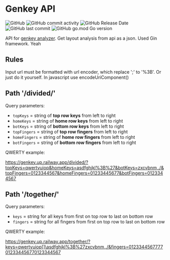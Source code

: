# Genkey API

![GitHub](https://img.shields.io/github/license/roman-koshchei/genkey-api?color=%2300add8)
![GitHub commit activity](https://img.shields.io/github/commit-activity/m/roman-koshchei/genkey-api?color=%2300add8)
![GitHub Release Date](https://img.shields.io/github/release-date/roman-koshchei/genkey-api?color=%2300add8)
![GitHub last commit](https://img.shields.io/github/last-commit/roman-koshchei/genkey-api?color=%2300add8)
![GitHub go.mod Go version](https://img.shields.io/github/go-mod/go-version/roman-koshchei/genkey-api?color=%2300add8)

API for [genkey analyzer](https://github.com/semilin/genkey). Get layout analysis from api as a json. Used Gin framework. Yeah


## Rules

Input url must be formatted with url encoder, which replace ';' to '%3B'. Or just do it yourself. In javascript use encodeUriComponent()


## Path '/divided/'

Query parameters:
- `topKeys` = string of **top row keys** from left to right
- `homeKeys` = string of **home row keys** from left to right
- `botKeys` = string of **bottom row keys** from left to right
- `topFingers` = string of **top row fingers** from left to right
- `homeFingers` = string of **home row fingers** from left to right
- `botFingers` = string of **bottom row fingers** from left to right

QWERTY example:

<https://genkey.up.railway.app/divided/?topKeys=qwertyuiop&homeKeys=asdfghjkl%3B%27&botKeys=zxcvbnm,./&topFingers=0123344567&homeFingers=01233445677&botFingers=0123344567>


## Path '/together/'

Query parameters: 
- `keys` = string for all keys from first on top row to last on bottom row
- `fingers` = string for all fingers from first on top row to last on bottom row

QWERTY example:

<https://genkey.up.railway.app/together/?keys=qwertyuiop[]\asdfghjkl%3B%27zxcvbnm,./&fingers=0123344567777012334456770123344567>
